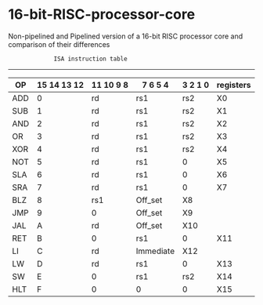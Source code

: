 # 16-bit-RISC-processor-core
Non-pipelined and Pipelined version of a 16-bit RISC processor core and comparison of their differences


                 ISA instruction table
------------------------------------------------------------------
| OP  | 15 14 13 12 | 11 10 9 8 | 7 6 5 4 | 3 2 1 0 | registers |
|-----|-------------|-----------|---------|---------|-----------|
| ADD |      0      |     rd    |   rs1   |   rs2   |    X0     |
| SUB |      1      |     rd    |   rs1   |   rs2   |    X1     |
| AND |      2      |     rd    |   rs1   |   rs2   |    X2     |
| OR  |      3      |     rd    |   rs1   |   rs2   |    X3     |
| XOR |      4      |     rd    |   rs1   |   rs2   |    X4     |
| NOT |      5      |     rd    |   rs1   |    0    |    X5     |
| SLA |      6      |     rd    |   rs1   |    0    |    X6     |
| SRA |      7      |     rd    |   rs1   |    0    |    X7     |
| BLZ |      8      |     rs1   |      Off_set      |    X8     |
| JMP |      9      |     0     |      Off_set      |    X9     |
| JAL |      A      |     rd    |      Off_set      |    X10    |
| RET |      B      |     0     |   rs1   |    0    |    X11    |
| LI  |      C      |     rd    |     Immediate     |    X12    |
| LW  |      D      |     rd    |   rs1   |    0    |    X13    |
| SW  |      E      |     0     |   rs1   |   rs2   |    X14    |
| HLT |      F      |     0     |   0     |    0    |    X15    |
